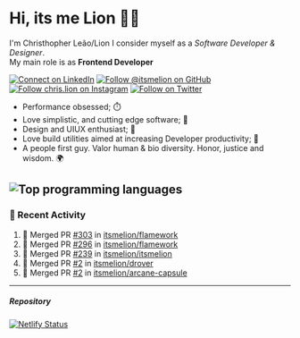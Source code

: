 # Hi, its me Lion 👋🦁

I'm Christhopher Leão/Lion
I consider myself as a _Software Developer & Designer_.<br/>My main role is as <b>Frontend Developer</b>
<br />

[![Connect on LinkedIn](https://img.shields.io/badge/--linkedin?label=LinkedIn&logo=LinkedIn&style=social)](https://www.linkedin.com/in/chrislion)
[![Follow @itsmelion on GitHub](https://img.shields.io/github/followers/itsmelion?label=follow%20%40itsmeLion&style=social)](https://github.com/itsmelion)
[![Follow chris.lion on Instagram](https://img.shields.io/badge/--instagram?label=@chris.lion&logo=Instagram&style=social)](https://instagram.com/chris.lion)
[![Follow on Twitter](https://img.shields.io/badge/--twitter?label=@ChrisLion_me&logo=Twitter&style=social)](https://twitter.com/chrislion_me)

- Performance obsessed; ⏱️
- Love simplistic, and cutting edge software; 📆
- Design and UIUX enthusiast; 🎨
- Love build utilities aimed at increasing Developer productivity; 🧰
- A people first guy. Valor human & bio diversity. Honor, justice and wisdom. 🌍

![Top programming languages](https://github-readme-stats.vercel.app/api/top-langs/?username=itsmelion&hide=php)
---
### 📰 Recent Activity

<!--START_SECTION:activity-->
1. 🎉 Merged PR [#303](https://github.com/itsmelion/flamework/pull/303) in [itsmelion/flamework](https://github.com/itsmelion/flamework)
2. 🎉 Merged PR [#296](https://github.com/itsmelion/flamework/pull/296) in [itsmelion/flamework](https://github.com/itsmelion/flamework)
3. 🎉 Merged PR [#239](https://github.com/itsmelion/itsmelion/pull/239) in [itsmelion/itsmelion](https://github.com/itsmelion/itsmelion)
4. 🎉 Merged PR [#2](https://github.com/itsmelion/drover/pull/2) in [itsmelion/drover](https://github.com/itsmelion/drover)
5. 🎉 Merged PR [#2](https://github.com/itsmelion/arcane-capsule/pull/2) in [itsmelion/arcane-capsule](https://github.com/itsmelion/arcane-capsule)
<!--END_SECTION:activity-->

___

##### Repository
[![Netlify Status](https://api.netlify.com/api/v1/badges/9e2e6136-1ab9-42fc-8d4e-188512d5d841/deploy-status)](https://app.netlify.com/sites/lion-portfolio/deploys)
